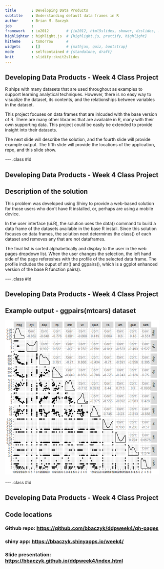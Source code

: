 ```yaml
---
title       : Developing Data Products
subtitle    : Understanding default data frames in R
author      : Brian M. Baczyk
job         : 
framework   : io2012        # {io2012, html5slides, shower, dzslides, ...}
highlighter : highlight.js  # {highlight.js, prettify, highlight}
hitheme     : tomorrow      # 
widgets     : []            # {mathjax, quiz, bootstrap}
mode        : selfcontained # {standalone, draft}
knit        : slidify::knit2slides
---
```


<style>
.title-slide {
  background-color: #EDE0CF; /* #EDE0CF; ; #CA9F9D*/
}
</style>

## Developing Data Products - Week 4 Class Project


R ships with many datasets that are used throughout as examples to support learning
analytical techniques. However, there is no easy way to visualize the dataset, its
contents, and the relationships between variables in the dataset.

This project focuses on data frames that are inlcuded with the base version of R.
There are many other libraries that are available in R, many with their own supporting
data. This project could be easily be extended to provide insight into their datasets.

The next slide will describe the solution, and the fourth slide will provide example output.
The fifth slide will provide the locations of the application, repo, and this slide show.

--- .class #id 

## Developing Data Products - Week 4 Class Project

## Description of the solution

This problem was developed using Shiny to provide a web-based solution for those users
who don't have R installed, or, perhaps are using a mobile device.

In the user interface (ui.R), the solution uses the data() command to build a data frame of 
the datasets available in the base R install. Since this solution focuses on data frames,
the solution next determines the class() of each dataset and removes any that are not dataframes.

The final list is sorted alphabetically and display to the user in the web pages dropdown list. When the user changes the
selection, the left hand side of the page refereshes with the profile of the selected data frame. The profile includes the ouput
of str() and ggpairs(), which is a ggplot enhanced version of the base R function pairs().


--- .class #id

## Developing Data Products - Week 4 Class Project

## Example output - ggpairs(mtcars) dataset

![plot of chunk unnamed-chunk-1](assets/fig/unnamed-chunk-1-1.png)

--- .class #id

## Developing Data Products - Week 4 Class Project

## Code locations

### Github repo: https://github.com/bbaczyk/ddpweek4/gh-pages

### shiny app: https://bbaczyk.shinyapps.io/week4/

### Slide presentation: https://bbaczyk.github.io/ddpweek4/index.html


